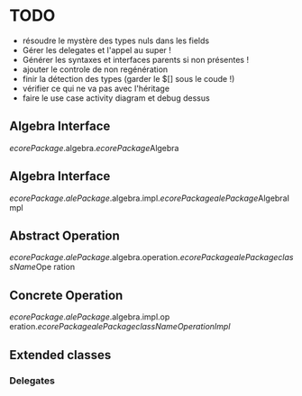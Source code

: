 # TODO

- résoudre le mystère des types nuls dans les fields 
- Gérer les delegates et l'appel au super !
- Générer les syntaxes et interfaces parents si non présentes !
- ajouter le controle de non regénération
- finir la détection des types (garder le \$[] sous le coude !)
- vérifier ce qui ne va pas avec l'héritage
- faire le use case activity diagram et debug dessus



## Algebra Interface

$ecorePackage$.algebra.$ecorePackage$Algebra

## Algebra Interface

$ecorePackage$.$alePackage$.algebra.impl.$ecorePackage$$alePackage$AlgebraImpl

## Abstract Operation

$ecorePackage$.$alePackage$.algebra.operation.$ecorePackage$$alePackage$$className$Ope	ration

## Concrete Operation

$ecorePackage$.$alePackage$.algebra.impl.op	eration.$ecorePackage$$alePackage$$className$$OperationImpl$

## Extended classes

### Delegates